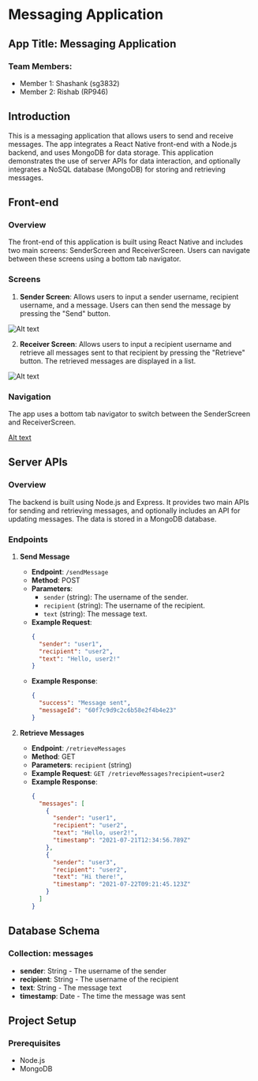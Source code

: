 # Messaging Application

## App Title: Messaging Application
### Team Members:
- Member 1: Shashank (sg3832)
- Member 2: Rishab (RP946)

## Introduction
This is a messaging application that allows users to send and receive messages. The app integrates a React Native front-end with a Node.js backend, and uses MongoDB for data storage. This application demonstrates the use of server APIs for data interaction, and optionally integrates a NoSQL database (MongoDB) for storing and retrieving messages.

## Front-end
### Overview
The front-end of this application is built using React Native and includes two main screens: SenderScreen and ReceiverScreen. Users can navigate between these screens using a bottom tab navigator.

### Screens
1. **Sender Screen**: Allows users to input a sender username, recipient username, and a message. Users can then send the message by pressing the "Send" button.


![Alt text](<Screenshot 2024-06-07 at 9.44.12 PM.png>)

2. **Receiver Screen**: Allows users to input a recipient username and retrieve all messages sent to that recipient by pressing the "Retrieve" button. The retrieved messages are displayed in a list.

![Alt text](<Screenshot 2024-06-07 at 9.45.12 PM.png>)

### Navigation
The app uses a bottom tab navigator to switch between the SenderScreen and ReceiverScreen.

[Alt text](<Screenshot 2024-06-07 at 9.45.57 PM.png>)

## Server APIs
### Overview
The backend is built using Node.js and Express. It provides two main APIs for sending and retrieving messages, and optionally includes an API for updating messages. The data is stored in a MongoDB database.

### Endpoints
1. **Send Message**
   - **Endpoint**: `/sendMessage`
   - **Method**: POST
   - **Parameters**:
     - `sender` (string): The username of the sender.
     - `recipient` (string): The username of the recipient.
     - `text` (string): The message text.
   - **Example Request**:
     ```json
     {
       "sender": "user1",
       "recipient": "user2",
       "text": "Hello, user2!"
     }
     ```
   - **Example Response**:
     ```json
     {
       "success": "Message sent",
       "messageId": "60f7c9d9c2c6b58e2f4b4e23"
     }
     ```

2. **Retrieve Messages**
   - **Endpoint**: `/retrieveMessages`
   - **Method**: GET
   - **Parameters**: `recipient` (string)
   - **Example Request**: `GET /retrieveMessages?recipient=user2`
   - **Example Response**:
     ```json
     {
       "messages": [
         {
           "sender": "user1",
           "recipient": "user2",
           "text": "Hello, user2!",
           "timestamp": "2021-07-21T12:34:56.789Z"
         },
         {
           "sender": "user3",
           "recipient": "user2",
           "text": "Hi there!",
           "timestamp": "2021-07-22T09:21:45.123Z"
         }
       ]
     }
     ```


## Database Schema
### Collection: messages
- **sender**: String - The username of the sender
- **recipient**: String - The username of the recipient
- **text**: String - The message text
- **timestamp**: Date - The time the message was sent

## Project Setup
### Prerequisites
- Node.js
- MongoDB